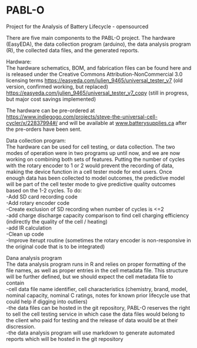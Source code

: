 # PABL-O
Project for the Analysis of Battery Lifecycle - opensourced

There are five main components to the PABL-O project. The hardware (EasyEDA), the data collection program (arduino), the data analysis program (R), the collected data files, and the generated reports.

Hardware:  
The hardware schematics, BOM, and fabrication files can be found here and is released under the Creative Commons Attribution-NonCommercial 3.0 licensing terms
https://easyeda.com/julien_9465/universal_tester_v7 (old version, confirmed working, but replaced)
https://easyeda.com/julien_9465/universal_tester_v7_copy (still in progress, but major cost savings implemented)

The hardware can be pre-ordered at https://www.indiegogo.com/projects/steve-the-universal-cell-cycler/x/22837994#/ and will be available at www.batterysupplies.ca after the pre-orders have been sent.

Data collection program:  
The hardware can be used for cell testing, or data collection. The two modes of operation were in two programs up until now, and we are now working on combining both sets of features. Putting the number of cycles with the rotary encoder to 1 or 2 would prevent the recording of data, making the device function in a cell tester mode for end users. Once enough data has been collected to model outcomes, the predictive model will be part of the cell tester mode to give predictive quality outcomes based on the 1-2 cycles.
To do:  
-Add SD card recording code  
-Add rotary encoder code  
-Create exclusion of SD recording when number of cycles is <=2  
-add charge discharge capacity comparison to find cell charging efficiency (indirectly the quality of the cell / heating)  
-add IR calculation  
-Clean up code  
-Improve iterupt routine (sometimes the rotary encoder is non-responsive in the original code that is to be integrated)  

Dana analysis program  
The data analysis program runs in R and relies on proper formatting of the file names, as well as proper entries in the cell metadata file. This structure will be further defined, but we should expect the cell metadata file to contain  
-cell data file name identifier, cell characteristics (chemistry, brand, model, nominal capacity, nominal C ratings, notes for known prior lifecycle use that could help if digging into outliers)  
-the data files can be hosted in the git repository, PABL-O reserves the right to sell the cell testing service in which case the data files would belong to the client who paid for testing and the release of data would be at their discression.  
-the data analysis program will use markdown to generate automated reports which will be hosted in the git repository  
